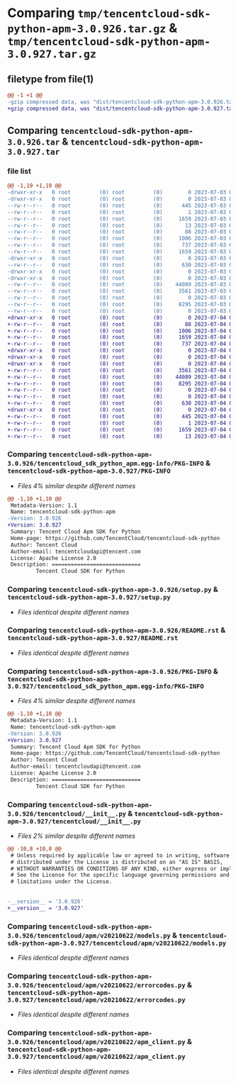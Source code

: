 # Comparing `tmp/tencentcloud-sdk-python-apm-3.0.926.tar.gz` & `tmp/tencentcloud-sdk-python-apm-3.0.927.tar.gz`

## filetype from file(1)

```diff
@@ -1 +1 @@
-gzip compressed data, was "dist/tencentcloud-sdk-python-apm-3.0.926.tar", last modified: Mon Jul  3 00:18:42 2023, max compression
+gzip compressed data, was "dist/tencentcloud-sdk-python-apm-3.0.927.tar", last modified: Tue Jul  4 00:14:39 2023, max compression
```

## Comparing `tencentcloud-sdk-python-apm-3.0.926.tar` & `tencentcloud-sdk-python-apm-3.0.927.tar`

### file list

```diff
@@ -1,19 +1,19 @@
-drwxr-xr-x   0 root         (0) root         (0)        0 2023-07-03 00:18:42.000000 tencentcloud-sdk-python-apm-3.0.926/
-drwxr-xr-x   0 root         (0) root         (0)        0 2023-07-03 00:18:42.000000 tencentcloud-sdk-python-apm-3.0.926/tencentcloud_sdk_python_apm.egg-info/
--rw-r--r--   0 root         (0) root         (0)      445 2023-07-03 00:18:42.000000 tencentcloud-sdk-python-apm-3.0.926/tencentcloud_sdk_python_apm.egg-info/SOURCES.txt
--rw-r--r--   0 root         (0) root         (0)        1 2023-07-03 00:18:42.000000 tencentcloud-sdk-python-apm-3.0.926/tencentcloud_sdk_python_apm.egg-info/dependency_links.txt
--rw-r--r--   0 root         (0) root         (0)     1659 2023-07-03 00:18:42.000000 tencentcloud-sdk-python-apm-3.0.926/tencentcloud_sdk_python_apm.egg-info/PKG-INFO
--rw-r--r--   0 root         (0) root         (0)       13 2023-07-03 00:18:42.000000 tencentcloud-sdk-python-apm-3.0.926/tencentcloud_sdk_python_apm.egg-info/top_level.txt
--rw-r--r--   0 root         (0) root         (0)       88 2023-07-03 00:18:42.000000 tencentcloud-sdk-python-apm-3.0.926/setup.cfg
--rw-r--r--   0 root         (0) root         (0)     1006 2023-07-03 00:18:42.000000 tencentcloud-sdk-python-apm-3.0.926/setup.py
--rw-r--r--   0 root         (0) root         (0)      737 2023-07-03 00:18:42.000000 tencentcloud-sdk-python-apm-3.0.926/README.rst
--rw-r--r--   0 root         (0) root         (0)     1659 2023-07-03 00:18:42.000000 tencentcloud-sdk-python-apm-3.0.926/PKG-INFO
-drwxr-xr-x   0 root         (0) root         (0)        0 2023-07-03 00:18:42.000000 tencentcloud-sdk-python-apm-3.0.926/tencentcloud/
--rw-r--r--   0 root         (0) root         (0)      630 2023-07-03 00:18:42.000000 tencentcloud-sdk-python-apm-3.0.926/tencentcloud/__init__.py
-drwxr-xr-x   0 root         (0) root         (0)        0 2023-07-03 00:18:42.000000 tencentcloud-sdk-python-apm-3.0.926/tencentcloud/apm/
-drwxr-xr-x   0 root         (0) root         (0)        0 2023-07-03 00:18:42.000000 tencentcloud-sdk-python-apm-3.0.926/tencentcloud/apm/v20210622/
--rw-r--r--   0 root         (0) root         (0)    44089 2023-07-03 00:18:42.000000 tencentcloud-sdk-python-apm-3.0.926/tencentcloud/apm/v20210622/models.py
--rw-r--r--   0 root         (0) root         (0)     3561 2023-07-03 00:18:42.000000 tencentcloud-sdk-python-apm-3.0.926/tencentcloud/apm/v20210622/errorcodes.py
--rw-r--r--   0 root         (0) root         (0)        0 2023-07-03 00:18:42.000000 tencentcloud-sdk-python-apm-3.0.926/tencentcloud/apm/v20210622/__init__.py
--rw-r--r--   0 root         (0) root         (0)     8295 2023-07-03 00:18:42.000000 tencentcloud-sdk-python-apm-3.0.926/tencentcloud/apm/v20210622/apm_client.py
--rw-r--r--   0 root         (0) root         (0)        0 2023-07-03 00:18:42.000000 tencentcloud-sdk-python-apm-3.0.926/tencentcloud/apm/__init__.py
+drwxr-xr-x   0 root         (0) root         (0)        0 2023-07-04 00:14:39.000000 tencentcloud-sdk-python-apm-3.0.927/
+-rw-r--r--   0 root         (0) root         (0)       88 2023-07-04 00:14:39.000000 tencentcloud-sdk-python-apm-3.0.927/setup.cfg
+-rw-r--r--   0 root         (0) root         (0)     1006 2023-07-04 00:14:39.000000 tencentcloud-sdk-python-apm-3.0.927/setup.py
+-rw-r--r--   0 root         (0) root         (0)     1659 2023-07-04 00:14:39.000000 tencentcloud-sdk-python-apm-3.0.927/PKG-INFO
+-rw-r--r--   0 root         (0) root         (0)      737 2023-07-04 00:14:39.000000 tencentcloud-sdk-python-apm-3.0.927/README.rst
+drwxr-xr-x   0 root         (0) root         (0)        0 2023-07-04 00:14:39.000000 tencentcloud-sdk-python-apm-3.0.927/tencentcloud/
+drwxr-xr-x   0 root         (0) root         (0)        0 2023-07-04 00:14:39.000000 tencentcloud-sdk-python-apm-3.0.927/tencentcloud/apm/
+drwxr-xr-x   0 root         (0) root         (0)        0 2023-07-04 00:14:39.000000 tencentcloud-sdk-python-apm-3.0.927/tencentcloud/apm/v20210622/
+-rw-r--r--   0 root         (0) root         (0)     3561 2023-07-04 00:14:39.000000 tencentcloud-sdk-python-apm-3.0.927/tencentcloud/apm/v20210622/errorcodes.py
+-rw-r--r--   0 root         (0) root         (0)    44089 2023-07-04 00:14:39.000000 tencentcloud-sdk-python-apm-3.0.927/tencentcloud/apm/v20210622/models.py
+-rw-r--r--   0 root         (0) root         (0)     8295 2023-07-04 00:14:39.000000 tencentcloud-sdk-python-apm-3.0.927/tencentcloud/apm/v20210622/apm_client.py
+-rw-r--r--   0 root         (0) root         (0)        0 2023-07-04 00:14:39.000000 tencentcloud-sdk-python-apm-3.0.927/tencentcloud/apm/v20210622/__init__.py
+-rw-r--r--   0 root         (0) root         (0)        0 2023-07-04 00:14:39.000000 tencentcloud-sdk-python-apm-3.0.927/tencentcloud/apm/__init__.py
+-rw-r--r--   0 root         (0) root         (0)      630 2023-07-04 00:14:39.000000 tencentcloud-sdk-python-apm-3.0.927/tencentcloud/__init__.py
+drwxr-xr-x   0 root         (0) root         (0)        0 2023-07-04 00:14:39.000000 tencentcloud-sdk-python-apm-3.0.927/tencentcloud_sdk_python_apm.egg-info/
+-rw-r--r--   0 root         (0) root         (0)      445 2023-07-04 00:14:39.000000 tencentcloud-sdk-python-apm-3.0.927/tencentcloud_sdk_python_apm.egg-info/SOURCES.txt
+-rw-r--r--   0 root         (0) root         (0)        1 2023-07-04 00:14:39.000000 tencentcloud-sdk-python-apm-3.0.927/tencentcloud_sdk_python_apm.egg-info/dependency_links.txt
+-rw-r--r--   0 root         (0) root         (0)     1659 2023-07-04 00:14:39.000000 tencentcloud-sdk-python-apm-3.0.927/tencentcloud_sdk_python_apm.egg-info/PKG-INFO
+-rw-r--r--   0 root         (0) root         (0)       13 2023-07-04 00:14:39.000000 tencentcloud-sdk-python-apm-3.0.927/tencentcloud_sdk_python_apm.egg-info/top_level.txt
```

### Comparing `tencentcloud-sdk-python-apm-3.0.926/tencentcloud_sdk_python_apm.egg-info/PKG-INFO` & `tencentcloud-sdk-python-apm-3.0.927/PKG-INFO`

 * *Files 4% similar despite different names*

```diff
@@ -1,10 +1,10 @@
 Metadata-Version: 1.1
 Name: tencentcloud-sdk-python-apm
-Version: 3.0.926
+Version: 3.0.927
 Summary: Tencent Cloud Apm SDK for Python
 Home-page: https://github.com/TencentCloud/tencentcloud-sdk-python
 Author: Tencent Cloud
 Author-email: tencentcloudapi@tencent.com
 License: Apache License 2.0
 Description: ============================
         Tencent Cloud SDK for Python
```

### Comparing `tencentcloud-sdk-python-apm-3.0.926/setup.py` & `tencentcloud-sdk-python-apm-3.0.927/setup.py`

 * *Files identical despite different names*

### Comparing `tencentcloud-sdk-python-apm-3.0.926/README.rst` & `tencentcloud-sdk-python-apm-3.0.927/README.rst`

 * *Files identical despite different names*

### Comparing `tencentcloud-sdk-python-apm-3.0.926/PKG-INFO` & `tencentcloud-sdk-python-apm-3.0.927/tencentcloud_sdk_python_apm.egg-info/PKG-INFO`

 * *Files 4% similar despite different names*

```diff
@@ -1,10 +1,10 @@
 Metadata-Version: 1.1
 Name: tencentcloud-sdk-python-apm
-Version: 3.0.926
+Version: 3.0.927
 Summary: Tencent Cloud Apm SDK for Python
 Home-page: https://github.com/TencentCloud/tencentcloud-sdk-python
 Author: Tencent Cloud
 Author-email: tencentcloudapi@tencent.com
 License: Apache License 2.0
 Description: ============================
         Tencent Cloud SDK for Python
```

### Comparing `tencentcloud-sdk-python-apm-3.0.926/tencentcloud/__init__.py` & `tencentcloud-sdk-python-apm-3.0.927/tencentcloud/__init__.py`

 * *Files 2% similar despite different names*

```diff
@@ -10,8 +10,8 @@
 # Unless required by applicable law or agreed to in writing, software
 # distributed under the License is distributed on an "AS IS" BASIS,
 # WITHOUT WARRANTIES OR CONDITIONS OF ANY KIND, either express or implied.
 # See the License for the specific language governing permissions and
 # limitations under the License.
 
 
-__version__ = '3.0.926'
+__version__ = '3.0.927'
```

### Comparing `tencentcloud-sdk-python-apm-3.0.926/tencentcloud/apm/v20210622/models.py` & `tencentcloud-sdk-python-apm-3.0.927/tencentcloud/apm/v20210622/models.py`

 * *Files identical despite different names*

### Comparing `tencentcloud-sdk-python-apm-3.0.926/tencentcloud/apm/v20210622/errorcodes.py` & `tencentcloud-sdk-python-apm-3.0.927/tencentcloud/apm/v20210622/errorcodes.py`

 * *Files identical despite different names*

### Comparing `tencentcloud-sdk-python-apm-3.0.926/tencentcloud/apm/v20210622/apm_client.py` & `tencentcloud-sdk-python-apm-3.0.927/tencentcloud/apm/v20210622/apm_client.py`

 * *Files identical despite different names*

